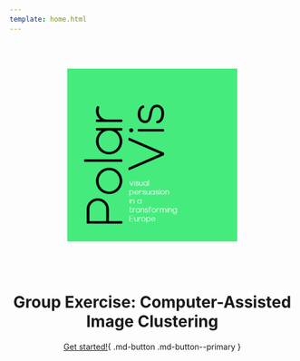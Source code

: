 ```yaml
---
template: home.html
---
```


<center>

<br/><br/>

<img src="assets/polarvis_logo.png" alt="drawing" width="300"/>

<br/><br/>

# Group Exercise: Computer-Assisted Image Clustering

<!-- This is the last module of the [UPPMAX intro -->
<!-- course](https://www.uppmax.uu.se/support/courses-and-workshops/introductory-course-winter-2023/) -->
<!-- and introduces the foundations of the [`Python`](https://www.python.org/) programming language. -->

<!-- |Topic|Time|Content| -->
<!-- |-----|-----|-------| -->
<!-- |Intro to UPPMAX|13.15-14:00|Uppmax, NAISS, login, navigation, modules, SLURM| -->
<!-- |Python|14.15-15:00|Packages, Virutal environments, GPU code| -->
<!-- |Dev tools|15:15-16:00|Jupyter notebooks, VSCode| -->
<!-- |UPPMAX Tour|16:00-16:15|Visit of the serverhall with Jerker -->

[Get started!](instructions/instructions/){ .md-button .md-button--primary }

<br/><br/>

</center>
